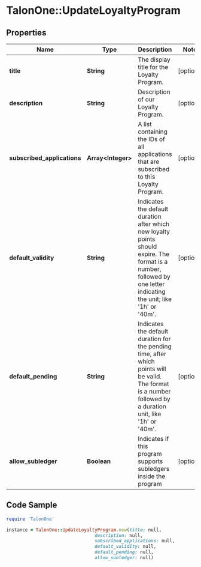 # TalonOne::UpdateLoyaltyProgram

## Properties

Name | Type | Description | Notes
------------ | ------------- | ------------- | -------------
**title** | **String** | The display title for the Loyalty Program. | [optional] 
**description** | **String** | Description of our Loyalty Program. | [optional] 
**subscribed_applications** | **Array&lt;Integer&gt;** | A list containing the IDs of all applications that are subscribed to this Loyalty Program. | [optional] 
**default_validity** | **String** | Indicates the default duration after which new loyalty points should expire. The format is a number, followed by one letter indicating the unit; like &#39;1h&#39; or &#39;40m&#39;. | [optional] 
**default_pending** | **String** | Indicates the default duration for the pending time, after which points will be valid. The format is a number followed by a duration unit, like &#39;1h&#39; or &#39;40m&#39;. | [optional] 
**allow_subledger** | **Boolean** | Indicates if this program supports subledgers inside the program | [optional] 

## Code Sample

```ruby
require 'TalonOne'

instance = TalonOne::UpdateLoyaltyProgram.new(title: null,
                                 description: null,
                                 subscribed_applications: null,
                                 default_validity: null,
                                 default_pending: null,
                                 allow_subledger: null)
```


